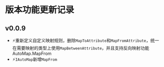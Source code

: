 ﻿# 版本功能更新记录

## v0.0.9

- ⚡️重新定义自定义映射规则，删除`MapToAttribute`和`MapFromAttribute`，统一在需要映射的类型上使用`MapBetweenAttribute`，并且支持反向映射功能AutoMap.MapFrom
- ⚡️`IAutoMap`新增`MapFrom`
